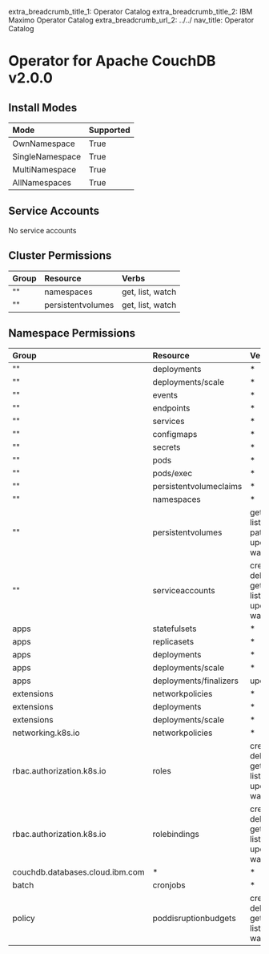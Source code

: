 extra_breadcrumb_title_1: Operator Catalog
extra_breadcrumb_title_2: IBM Maximo Operator Catalog
extra_breadcrumb_url_2: ../../
nav_title: Operator Catalog

Operator for Apache CouchDB v2.0.0
================================================================================

Install Modes
--------------------------------------------------------------------------------
| Mode                 | Supported |
| :------------------- | :-------- |
| OwnNamespace         | True      |
| SingleNamespace      | True      |
| MultiNamespace       | True      |
| AllNamespaces        | True      |

Service Accounts
--------------------------------------------------------------------------------
No service accounts

Cluster Permissions
--------------------------------------------------------------------------------
| Group                                    | Resource                                 | Verbs                                                                            |
| :--------------------------------------- | :--------------------------------------- | :------------------------------------------------------------------------------- |
| ""                                       | namespaces                               | get, list, watch                                                                 |
| ""                                       | persistentvolumes                        | get, list, watch                                                                 |

Namespace Permissions
--------------------------------------------------------------------------------
| Group                                    | Resource                                 | Verbs                                                                            |
| :--------------------------------------- | :--------------------------------------- | :------------------------------------------------------------------------------- |
| ""                                       | deployments                              | *                                                                                |
| ""                                       | deployments/scale                        | *                                                                                |
| ""                                       | events                                   | *                                                                                |
| ""                                       | endpoints                                | *                                                                                |
| ""                                       | services                                 | *                                                                                |
| ""                                       | configmaps                               | *                                                                                |
| ""                                       | secrets                                  | *                                                                                |
| ""                                       | pods                                     | *                                                                                |
| ""                                       | pods/exec                                | *                                                                                |
| ""                                       | persistentvolumeclaims                   | *                                                                                |
| ""                                       | namespaces                               | *                                                                                |
| ""                                       | persistentvolumes                        | get, list, patch, update, watch                                                  |
| ""                                       | serviceaccounts                          | create, delete, get, list, update, watch                                         |
| apps                                     | statefulsets                             | *                                                                                |
| apps                                     | replicasets                              | *                                                                                |
| apps                                     | deployments                              | *                                                                                |
| apps                                     | deployments/scale                        | *                                                                                |
| apps                                     | deployments/finalizers                   | update                                                                           |
| extensions                               | networkpolicies                          | *                                                                                |
| extensions                               | deployments                              | *                                                                                |
| extensions                               | deployments/scale                        | *                                                                                |
| networking.k8s.io                        | networkpolicies                          | *                                                                                |
| rbac.authorization.k8s.io                | roles                                    | create, delete, get, list, update, watch                                         |
| rbac.authorization.k8s.io                | rolebindings                             | create, delete, get, list, update, watch                                         |
| couchdb.databases.cloud.ibm.com          | *                                        | *                                                                                |
| batch                                    | cronjobs                                 | *                                                                                |
| policy                                   | poddisruptionbudgets                     | create, delete, get, list, watch                                                 |
